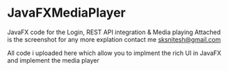# JavaFXMediaPlayer
JavaFX code for the Login, REST API integration &amp; Media playing
Attached is the screenshot for any more explation contact me sksnitesh@gmail.com

All code i uploaded here which allow you to implment the rich UI in JavaFX and implement the media player
